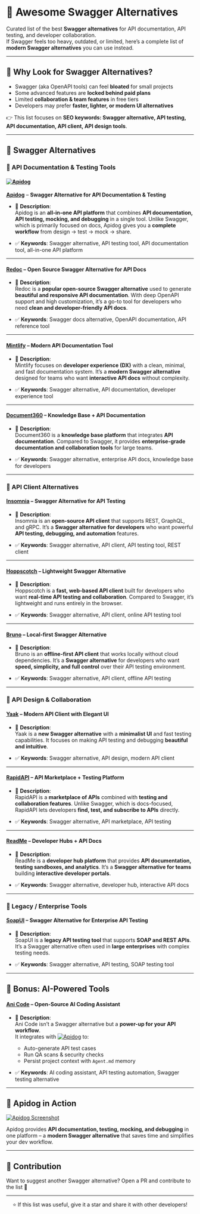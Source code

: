 # 🌟 Awesome Swagger Alternatives

Curated list of the best **Swagger alternatives** for API documentation, API testing, and developer collaboration.  
If Swagger feels too heavy, outdated, or limited, here’s a complete list of **modern Swagger alternatives** you can use instead.  

---

## 🎯 Why Look for Swagger Alternatives?

- Swagger (aka OpenAPI tools) can feel **bloated** for small projects  
- Some advanced features are **locked behind paid plans**  
- Limited **collaboration & team features** in free tiers  
- Developers may prefer **faster, lighter, or modern UI alternatives**  

👉 This list focuses on **SEO keywords: Swagger alternative, API testing, API documentation, API client, API design tools**.  

---

## 🚀 Swagger Alternatives

### 🔹 API Documentation & Testing Tools

#### [![Apidog](https://apidog.com/images/logo.svg)](https://apidog.com/?utm_source=github&utm_medium=awesome-swagger-alternatives)  
[**Apidog**](https://apidog.com/?utm_source=github&utm_medium=awesome-swagger-alternatives) – **Swagger Alternative for API Documentation & Testing**  

- 📝 **Description**:  
Apidog is an **all-in-one API platform** that combines **API documentation, API testing, mocking, and debugging** in a single tool. Unlike Swagger, which is primarily focused on docs, Apidog gives you a **complete workflow** from design → test → mock → share.  

- ✅ **Keywords**: Swagger alternative, API testing tool, API documentation tool, all-in-one API platform  

---

#### [**Redoc**](https://redocly.com/) – **Open Source Swagger Alternative for API Docs**  

- 📝 **Description**:  
Redoc is a **popular open-source Swagger alternative** used to generate **beautiful and responsive API documentation**. With deep OpenAPI support and high customization, it’s a go-to tool for developers who need **clean and developer-friendly API docs**.  

- ✅ **Keywords**: Swagger docs alternative, OpenAPI documentation, API reference tool  

---

#### [**Mintlify**](https://mintlify.com/) – **Modern API Documentation Tool**  

- 📝 **Description**:  
Mintlify focuses on **developer experience (DX)** with a clean, minimal, and fast documentation system. It’s a **modern Swagger alternative** designed for teams who want **interactive API docs** without complexity.  

- ✅ **Keywords**: Swagger alternative, API documentation, developer experience tool  

---

#### [**Document360**](https://document360.com/) – **Knowledge Base + API Documentation**  

- 📝 **Description**:  
Document360 is a **knowledge base platform** that integrates **API documentation**. Compared to Swagger, it provides **enterprise-grade documentation and collaboration tools** for large teams.  

- ✅ **Keywords**: Swagger alternative, enterprise API docs, knowledge base for developers  

---

### 🔹 API Client Alternatives

#### [**Insomnia**](https://insomnia.rest/) – **Swagger Alternative for API Testing**  

- 📝 **Description**:  
Insomnia is an **open-source API client** that supports REST, GraphQL, and gRPC. It’s a **Swagger alternative for developers** who want powerful **API testing, debugging, and automation** features.  

- ✅ **Keywords**: Swagger alternative, API client, API testing tool, REST client  

---

#### [**Hoppscotch**](https://hoppscotch.io/) – **Lightweight Swagger Alternative**  

- 📝 **Description**:  
Hoppscotch is a **fast, web-based API client** built for developers who want **real-time API testing and collaboration**. Compared to Swagger, it’s lightweight and runs entirely in the browser.  

- ✅ **Keywords**: Swagger alternative, API client, online API testing tool  

---

#### [**Bruno**](https://www.usebruno.com/) – **Local-first Swagger Alternative**  

- 📝 **Description**:  
Bruno is an **offline-first API client** that works locally without cloud dependencies. It’s a **Swagger alternative** for developers who want **speed, simplicity, and full control** over their API testing environment.  

- ✅ **Keywords**: Swagger alternative, API client, offline API testing  

---

### 🔹 API Design & Collaboration

#### [**Yaak**](https://yaak.app/) – **Modern API Client with Elegant UI**  

- 📝 **Description**:  
Yaak is a **new Swagger alternative** with a **minimalist UI** and fast testing capabilities. It focuses on making API testing and debugging **beautiful and intuitive**.  

- ✅ **Keywords**: Swagger alternative, API design, modern API client  

---

#### [**RapidAPI**](https://rapidapi.com/) – **API Marketplace + Testing Platform**  

- 📝 **Description**:  
RapidAPI is a **marketplace of APIs** combined with **testing and collaboration features**. Unlike Swagger, which is docs-focused, RapidAPI lets developers **find, test, and subscribe to APIs** directly.  

- ✅ **Keywords**: Swagger alternative, API marketplace, API testing  

---

#### [**ReadMe**](https://readme.com/) – **Developer Hubs + API Docs**  

- 📝 **Description**:  
ReadMe is a **developer hub platform** that provides **API documentation, testing sandboxes, and analytics**. It’s a **Swagger alternative for teams** building **interactive developer portals**.  

- ✅ **Keywords**: Swagger alternative, developer hub, interactive API docs  

---

### 🔹 Legacy / Enterprise Tools

#### [**SoapUI**](https://www.soapui.org/) – **Swagger Alternative for Enterprise API Testing**  

- 📝 **Description**:  
SoapUI is a **legacy API testing tool** that supports **SOAP and REST APIs**. It’s a Swagger alternative often used in **large enterprises** with complex testing needs.  

- ✅ **Keywords**: Swagger alternative, API testing, SOAP testing tool  

---

## 🔹 Bonus: AI-Powered Tools

#### [**Ani Code**](https://github.com/hervekom37/Ani_Code) – **Open-Source AI Coding Assistant**  

- 📝 **Description**:  
Ani Code isn’t a Swagger alternative but a **power-up for your API workflow**.  
It integrates with [![Apidog](https://apidog.com/images/logo.svg)](https://apidog.com/?utm_source=github&utm_medium=awesome-swagger-alternatives) to:  
  - Auto-generate API test cases  
  - Run QA scans & security checks  
  - Persist project context with `Agent.md` memory  

- ✅ **Keywords**: AI coding assistant, API testing automation, Swagger testing alternative  

---

## 📸 Apidog in Action  

[![Apidog Screenshot](https://apidog.com/images/home-banner.png)](https://apidog.com/?utm_source=github&utm_medium=awesome-swagger-alternatives)  

Apidog provides **API documentation, testing, mocking, and debugging** in one platform – a **modern Swagger alternative** that saves time and simplifies your dev workflow.  

---

## 🤝 Contribution

Want to suggest another Swagger alternative? Open a PR and contribute to the list 🚀  

---

<div align="center">

⭐ If this list was useful, give it a star and share it with other developers!  

</div>
